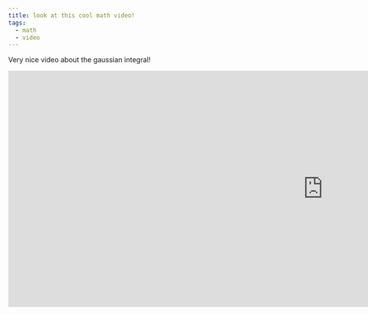 ```yaml
---
title: look at this cool math video!
tags:
  - math
  - video
---
```


Very nice video about the gaussian integral!

<iframe width="1280" height="480" src="https://www.youtube.com/embed/OS6tR2jyC8Q" title="The Gaussian integral" frameborder="0" allow="accelerometer; autoplay; clipboard-write; encrypted-media; gyroscope; picture-in-picture" allowfullscreen></iframe>
